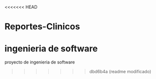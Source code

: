 <<<<<<< HEAD
# Reportes-Clinicos
ingenieria de software
=======
proyecto de ingenieria de software
>>>>>>> dbd6b4a (readme modificado)

